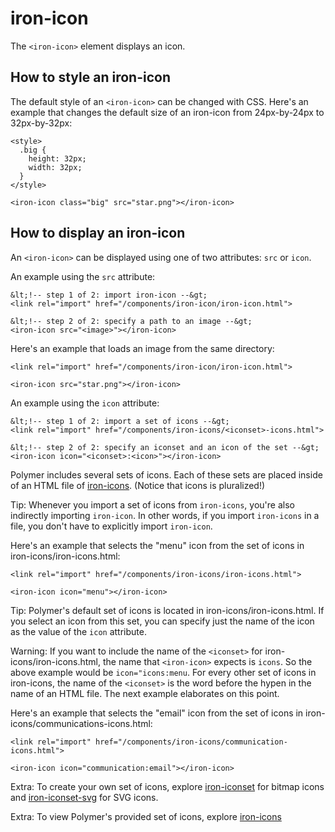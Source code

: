 # iron-icon

The `<iron-icon>` element displays an icon.

## How to style an iron-icon
The default style of an `<iron-icon>` can be changed with CSS. Here's an example that changes the default size of an iron-icon from 24px-by-24px to 32px-by-32px:

    <style>
      .big {
        height: 32px;
        width: 32px;
      }
    </style>

    <iron-icon class="big" src="star.png"></iron-icon>

## How to display an iron-icon
An `<iron-icon>` can be displayed using one of two attributes: `src` or `icon`.

An example using the `src` attribute:

    &lt;!-- step 1 of 2: import iron-icon --&gt;
    <link rel="import" href="/components/iron-icon/iron-icon.html">
    
    &lt;!-- step 2 of 2: specify a path to an image --&gt;
    <iron-icon src="<image>"></iron-icon>

Here's an example that loads an image from the same directory: 

    <link rel="import" href="/components/iron-icon/iron-icon.html">

    <iron-icon src="star.png"></iron-icon>

An example using the `icon` attribute:
    
    &lt;!-- step 1 of 2: import a set of icons --&gt;
    <link rel="import" href="/components/iron-icons/<iconset>-icons.html">

    &lt;!-- step 2 of 2: specify an iconset and an icon of the set --&gt;
    <iron-icon icon="<iconset>:<icon>"></iron-icon> 

Polymer includes several sets of icons. Each of these sets are placed inside of an HTML file of [iron-icons](#iron-icons). (Notice that icons is pluralized!)

Tip: Whenever you import a set of icons from `iron-icons`, you're also indirectly importing `iron-icon`. In other words, if you import `iron-icons` in a file, you don't have to explicitly import `iron-icon`.

Here's an example that selects the "menu" icon from the set of icons in iron-icons/iron-icons.html:

    <link rel="import" href="/components/iron-icons/iron-icons.html">

    <iron-icon icon="menu"></iron-icon>

Tip: Polymer's default set of icons is located in iron-icons/iron-icons.html. If you select an icon from this set, you can specify just the name of the icon as the value of the `icon` attribute. 

Warning: If you want to include the name of the `<iconset>` for iron-icons/iron-icons.html, the name that `<iron-icon>` expects is `icons`. So the above example would be `icon="icons:menu`. For every other set of icons in iron-icons, the name of the `<iconset>` is the word before the hypen in the name of an HTML file. The next example elaborates on this point. 


Here's an example that selects the "email" icon from the set of icons in iron-icons/communications-icons.html:

    <link rel="import" href="/components/iron-icons/communication-icons.html">

    <iron-icon icon="communication:email"></iron-icon>

Extra: To create your own set of icons, explore [iron-iconset](#iron-iconset) for bitmap icons and [iron-iconset-svg](#iron-iconset-svg) for SVG icons. 

Extra: To view Polymer's provided set of icons, explore [iron-icons](#iron-icons)